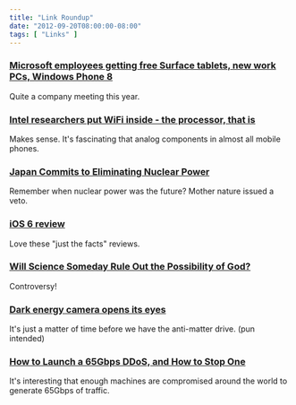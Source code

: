 ```yaml
---
title: "Link Roundup"
date: "2012-09-20T08:00:00-08:00"
tags: [ "Links" ]
---
```


### [Microsoft employees getting free Surface tablets, new work PCs, Windows Phone 8](http://www.geekwire.com/2012/microsoft-employees-surface-tablets-work-pcs-windows-phone-8/)

Quite a company meeting this year.

<div class="clear"></div>

### [Intel researchers put WiFi inside - the processor, that is](http://arstechnica.com/information-technology/2012/09/intel-researchers-put-wifi-inside-the-processor-that-is/)
Makes sense. It's fascinating that analog components in almost all mobile phones.

### [Japan Commits to Eliminating Nuclear Power](http://spectrum.ieee.org/tech-talk/energy/nuclear/japan-commits-to-eliminating-nuclear-power)
Remember when nuclear power was the future? Mother nature issued a veto.

### [iOS 6 review](http://www.imore.com/ios-6-review)
Love these "just the facts" reviews.

### [Will Science Someday Rule Out the Possibility of God?](http://news.yahoo.com/science-someday-rule-possibility-god-115945479.html)
Controversy!

### [Dark energy camera opens its eyes](http://www.bbc.co.uk/news/science-environment-19634700)
It's just a matter of time before we have the anti-matter drive. (pun intended)

### [How to Launch a 65Gbps DDoS, and How to Stop One](http://blog.cloudflare.com/65gbps-ddos-no-problem)
It's interesting that enough machines are compromised around the world to generate 65Gbps of traffic.

### []()


### []()

